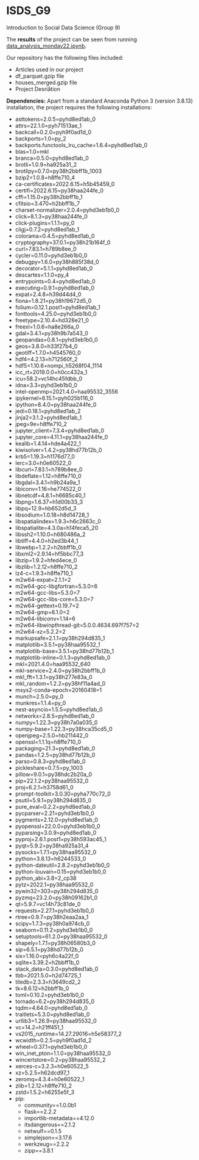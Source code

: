 # ISDS_G9
Introduction to Social Data Science (Group 9)


The **results** of the project can be seen from running [data_analysis_monday22.ipynb](data_analysis_monday22.ipynb).

Our repository has the following files included:
  - Articles used in our project
  - df_parquet.gzip file
  - houses_merged.gzip file
  - Project Desriåtion 

**Dependencies:** Apart from a standard Anaconda Python 3 (version 3.8.13) installation, the project requires the following installations:
  - asttokens=2.0.5=pyhd8ed1ab_0
  - attrs=22.1.0=pyh71513ae_1
  - backcall=0.2.0=pyh9f0ad1d_0
  - backports=1.0=py_2
  - backports.functools_lru_cache=1.6.4=pyhd8ed1ab_0
  - blas=1.0=mkl
  - branca=0.5.0=pyhd8ed1ab_0
  - brotli=1.0.9=ha925a31_2
  - brotlipy=0.7.0=py38h2bbff1b_1003
  - bzip2=1.0.8=h8ffe710_4
  - ca-certificates=2022.6.15=h5b45459_0
  - certifi=2022.6.15=py38haa244fe_0
  - cffi=1.15.0=py38h2bbff1b_1
  - cfitsio=3.470=h2bbff1b_7
  - charset-normalizer=2.0.4=pyhd3eb1b0_0
  - click=8.1.3=py38haa244fe_0
  - click-plugins=1.1.1=py_0
  - cligj=0.7.2=pyhd8ed1ab_1
  - colorama=0.4.5=pyhd8ed1ab_0
  - cryptography=37.0.1=py38h21b164f_0
  - curl=7.83.1=h789b8ee_0
  - cycler=0.11.0=pyhd3eb1b0_0
  - debugpy=1.6.0=py38h885f38d_0
  - decorator=5.1.1=pyhd8ed1ab_0
  - descartes=1.1.0=py_4
  - entrypoints=0.4=pyhd8ed1ab_0
  - executing=0.9.1=pyhd8ed1ab_0
  - expat=2.4.8=h39d44d4_0
  - fiona=1.8.21=py38h19672d5_0
  - folium=0.12.1.post1=pyhd8ed1ab_1
  - fonttools=4.25.0=pyhd3eb1b0_0
  - freetype=2.10.4=hd328e21_0
  - freexl=1.0.6=ha8e266a_0
  - gdal=3.4.1=py38h9b7a543_0
  - geopandas=0.8.1=pyhd3eb1b0_0
  - geos=3.8.0=h33f27b4_0
  - geotiff=1.7.0=h4545760_0
  - hdf4=4.2.13=h712560f_2
  - hdf5=1.10.6=nompi_h5268f04_1114
  - icc_rt=2019.0.0=h0cc432a_1
  - icu=58.2=vc14hc45fdbb_0
  - idna=3.3=pyhd3eb1b0_0
  - intel-openmp=2021.4.0=haa95532_3556
  - ipykernel=6.15.1=pyh025b116_0
  - ipython=8.4.0=py38haa244fe_0
  - jedi=0.18.1=pyhd8ed1ab_2
  - jinja2=3.1.2=pyhd8ed1ab_1
  - jpeg=9e=h8ffe710_2
  - jupyter_client=7.3.4=pyhd8ed1ab_0
  - jupyter_core=4.11.1=py38haa244fe_0
  - kealib=1.4.14=hde4a422_1
  - kiwisolver=1.4.2=py38hd77b12b_0
  - krb5=1.19.3=h1176d77_0
  - lerc=3.0=h0e60522_0
  - libcurl=7.83.1=h789b8ee_0
  - libdeflate=1.12=h8ffe710_0
  - libgdal=3.4.1=h9b24a9a_1
  - libiconv=1.16=he774522_0
  - libnetcdf=4.8.1=h6685c40_1
  - libpng=1.6.37=h1d00b33_3
  - libpq=12.9=hb652d5d_3
  - libsodium=1.0.18=h8d14728_1
  - libspatialindex=1.9.3=h6c2663c_0
  - libspatialite=4.3.0a=h14feca5_20
  - libssh2=1.10.0=h680486a_2
  - libtiff=4.4.0=h2ed3b44_1
  - libwebp=1.2.2=h2bbff1b_0
  - libxml2=2.9.14=hf5bbc77_3
  - libzip=1.9.2=hfed4ece_0
  - libzlib=1.2.12=h8ffe710_2
  - lz4-c=1.9.3=h8ffe710_1
  - m2w64-expat=2.1.1=2
  - m2w64-gcc-libgfortran=5.3.0=6
  - m2w64-gcc-libs=5.3.0=7
  - m2w64-gcc-libs-core=5.3.0=7
  - m2w64-gettext=0.19.7=2
  - m2w64-gmp=6.1.0=2
  - m2w64-libiconv=1.14=6
  - m2w64-libwinpthread-git=5.0.0.4634.697f757=2
  - m2w64-xz=5.2.2=2
  - markupsafe=2.1.1=py38h294d835_1
  - matplotlib=3.5.1=py38haa95532_1
  - matplotlib-base=3.5.1=py38hd77b12b_1
  - matplotlib-inline=0.1.3=pyhd8ed1ab_0
  - mkl=2021.4.0=haa95532_640
  - mkl-service=2.4.0=py38h2bbff1b_0
  - mkl_fft=1.3.1=py38h277e83a_0
  - mkl_random=1.2.2=py38hf11a4ad_0
  - msys2-conda-epoch=20160418=1
  - munch=2.5.0=py_0
  - munkres=1.1.4=py_0
  - nest-asyncio=1.5.5=pyhd8ed1ab_0
  - networkx=2.8.5=pyhd8ed1ab_0
  - numpy=1.22.3=py38h7a0a035_0
  - numpy-base=1.22.3=py38hca35cd5_0
  - openjpeg=2.5.0=hb211442_0
  - openssl=1.1.1q=h8ffe710_0
  - packaging=21.3=pyhd8ed1ab_0
  - pandas=1.2.5=py38hd77b12b_0
  - parso=0.8.3=pyhd8ed1ab_0
  - pickleshare=0.7.5=py_1003
  - pillow=9.0.1=py38hdc2b20a_0
  - pip=22.1.2=py38haa95532_0
  - proj=6.2.1=h3758d61_0
  - prompt-toolkit=3.0.30=pyha770c72_0
  - psutil=5.9.1=py38h294d835_0
  - pure_eval=0.2.2=pyhd8ed1ab_0
  - pycparser=2.21=pyhd3eb1b0_0
  - pygments=2.12.0=pyhd8ed1ab_0
  - pyopenssl=22.0.0=pyhd3eb1b0_0
  - pyparsing=3.0.9=pyhd8ed1ab_0
  - pyproj=2.6.1.post1=py38h593ac45_1
  - pyqt=5.9.2=py38ha925a31_4
  - pysocks=1.7.1=py38haa95532_0
  - python=3.8.13=h6244533_0
  - python-dateutil=2.8.2=pyhd3eb1b0_0
  - python-louvain=0.15=pyhd3eb1b0_0
  - python_abi=3.8=2_cp38
  - pytz=2022.1=py38haa95532_0
  - pywin32=303=py38h294d835_0
  - pyzmq=23.2.0=py38h09162b1_0
  - qt=5.9.7=vc14h73c81de_0
  - requests=2.27.1=pyhd3eb1b0_0
  - rtree=0.9.7=py38h2eaa2aa_1
  - scipy=1.7.3=py38h0a974cb_0
  - seaborn=0.11.2=pyhd3eb1b0_0
  - setuptools=61.2.0=py38haa95532_0
  - shapely=1.7.1=py38h06580b3_0
  - sip=6.5.1=py38hd77b12b_0
  - six=1.16.0=pyh6c4a22f_0
  - sqlite=3.39.2=h2bbff1b_0
  - stack_data=0.3.0=pyhd8ed1ab_0
  - tbb=2021.5.0=h2d74725_1
  - tiledb=2.3.3=h3649cd2_2
  - tk=8.6.12=h2bbff1b_0
  - toml=0.10.2=pyhd3eb1b0_0
  - tornado=6.2=py38h294d835_0
  - tqdm=4.64.0=pyhd8ed1ab_0
  - traitlets=5.3.0=pyhd8ed1ab_0
  - urllib3=1.26.9=py38haa95532_0
  - vc=14.2=h21ff451_1
  - vs2015_runtime=14.27.29016=h5e58377_2
  - wcwidth=0.2.5=pyh9f0ad1d_2
  - wheel=0.37.1=pyhd3eb1b0_0
  - win_inet_pton=1.1.0=py38haa95532_0
  - wincertstore=0.2=py38haa95532_2
  - xerces-c=3.2.3=h0e60522_5
  - xz=5.2.5=h62dcd97_1
  - zeromq=4.3.4=h0e60522_1
  - zlib=1.2.12=h8ffe710_2
  - zstd=1.5.2=h6255e5f_3
  - pip:
    - community==1.0.0b1
    - flask==2.2.2
    - importlib-metadata==4.12.0
    - itsdangerous==2.1.2
    - netwulf==0.1.5
    - simplejson==3.17.6
    - werkzeug==2.2.2
    - zipp==3.8.1